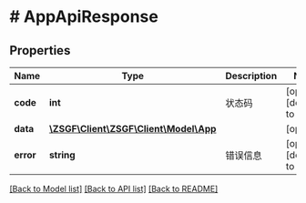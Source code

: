 # # AppApiResponse

## Properties

Name | Type | Description | Notes
------------ | ------------- | ------------- | -------------
**code** | **int** | 状态码 | [optional] [default to 200]
**data** | [**\ZSGF\Client\ZSGF\Client\Model\App**](App.md) |  | [optional]
**error** | **string** | 错误信息 | [optional] [default to '']

[[Back to Model list]](../../README.md#models) [[Back to API list]](../../README.md#endpoints) [[Back to README]](../../README.md)
